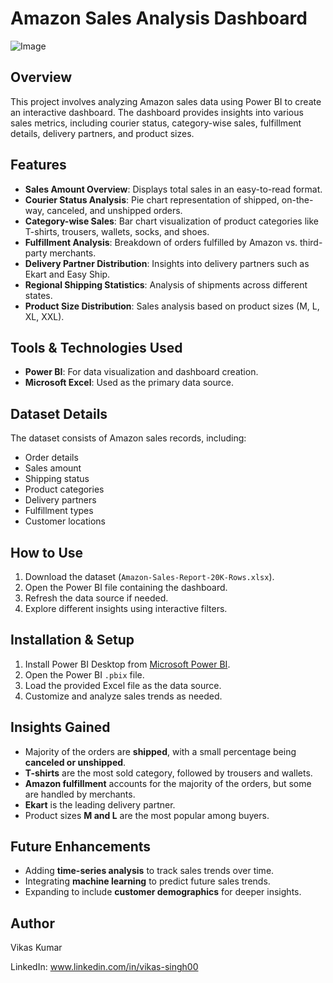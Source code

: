 # Amazon Sales Analysis Dashboard
![Image](https://github.com/user-attachments/assets/d6b86c59-5bf0-4cc9-b124-f7fc7c346d11)

## Overview
This project involves analyzing Amazon sales data using Power BI to create an interactive dashboard. The dashboard provides insights into various sales metrics, including courier status, category-wise sales, fulfillment details, delivery partners, and product sizes.

## Features
- **Sales Amount Overview**: Displays total sales in an easy-to-read format.
- **Courier Status Analysis**: Pie chart representation of shipped, on-the-way, canceled, and unshipped orders.
- **Category-wise Sales**: Bar chart visualization of product categories like T-shirts, trousers, wallets, socks, and shoes.
- **Fulfillment Analysis**: Breakdown of orders fulfilled by Amazon vs. third-party merchants.
- **Delivery Partner Distribution**: Insights into delivery partners such as Ekart and Easy Ship.
- **Regional Shipping Statistics**: Analysis of shipments across different states.
- **Product Size Distribution**: Sales analysis based on product sizes (M, L, XL, XXL).

## Tools & Technologies Used
- **Power BI**: For data visualization and dashboard creation.
- **Microsoft Excel**: Used as the primary data source.

## Dataset Details
The dataset consists of Amazon sales records, including:
- Order details
- Sales amount
- Shipping status
- Product categories
- Delivery partners
- Fulfillment types
- Customer locations

## How to Use
1. Download the dataset (`Amazon-Sales-Report-20K-Rows.xlsx`).
2. Open the Power BI file containing the dashboard.
3. Refresh the data source if needed.
4. Explore different insights using interactive filters.

## Installation & Setup
1. Install Power BI Desktop from [Microsoft Power BI](https://powerbi.microsoft.com/).
2. Open the Power BI `.pbix` file.
3. Load the provided Excel file as the data source.
4. Customize and analyze sales trends as needed.

## Insights Gained
- Majority of the orders are **shipped**, with a small percentage being **canceled or unshipped**.
- **T-shirts** are the most sold category, followed by trousers and wallets.
- **Amazon fulfillment** accounts for the majority of the orders, but some are handled by merchants.
- **Ekart** is the leading delivery partner.
- Product sizes **M and L** are the most popular among buyers.

## Future Enhancements
- Adding **time-series analysis** to track sales trends over time.
- Integrating **machine learning** to predict future sales trends.
- Expanding to include **customer demographics** for deeper insights.

## Author
Vikas Kumar 

LinkedIn: www.linkedin.com/in/vikas-singh00



